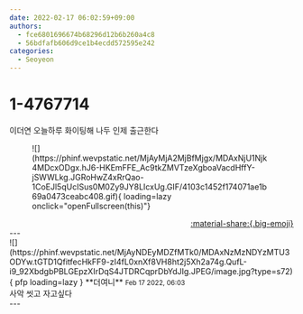 ```yaml
---
date: 2022-02-17 06:02:59+09:00
authors:
  - fce6801696674b68296d12b6b260a4c8
  - 56bdfafb606d9ce1b4ecdd572595e242
categories:
  - Seoyeon
---
```


# 1-4767714

<div class="post-container" markdown="1">
<div class="content-container md-sidebar__scrollwrap" markdown="1">

이더연 오늘하루 화이팅해 나두 인제 출근한다
<figure markdown="1">
![](https://phinf.wevpstatic.net/MjAyMjA2MjBfMjgx/MDAxNjU1Njk4MDcxODgx.hJ6-HKEmFFE_Ac9tkZMVTzeXgboaVacdHffY-jSWWLkg.JGRoHwZ4xRrQao-1CoEJl5qUcISus0M0Zy9JY8LIcxUg.GIF/4103c1452f174071ae1b69a0473ceabc408.gif){ loading=lazy onclick="openFullscreen(this)"}
</figure>


</div>
</div>

<div style="text-align: right;" markdown="1">
<a href="https://weverse.io/fromis9/fanpost/1-4767714" style="text-align: right;">:material-share:{.big-emoji}</a>
</div>
---

<div class="comments-container md-sidebar__scrollwrap" markdown="1">
<div class="comment" markdown="1">
<div class='id-container' markdown="1">
![](https://phinf.wevpstatic.net/MjAyNDEyMDZfMTk0/MDAxNzMzNDYzMTU3ODYw.tGTD1QfitfecHkFF9-zI4fL0xnXf8VH8ht2j5Xh2a74g.QufL-i9_92XbdgbPBLGEpzXIrDqS4JTDRCqprDbYdJIg.JPEG/image.jpg?type=s72){ pfp loading=lazy }
**<span class="artist">더여니</span>** <small>Feb 17 2022, 06:03</small><br>
</div>
<div class='comment-body' markdown="1">
사악 씻고 자고싶다
</div>
</div>
</div>
---
